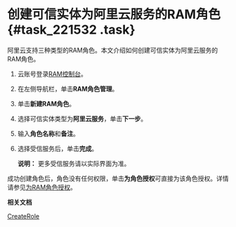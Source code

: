 # 创建可信实体为阿里云服务的RAM角色 {#task_221532 .task}

阿里云支持三种类型的RAM角色。本文介绍如何创建可信实体为阿里云服务的RAM角色。

1.  云账号登录[RAM控制台](https://ram.console.aliyun.com/)。
2.  在左侧导航栏，单击**RAM角色管理**。
3.  单击**新建RAM角色**。
4.  选择可信实体类型为**阿里云服务**，单击**下一步**。
5.  输入**角色名称**和**备注**。
6.  选择受信服务后，单击**完成**。 

    **说明：** 更多受信服务请以实际界面为准。


成功创建角色后，角色没有任何权限，单击**为角色授权**可直接为该角色授权。详情请参见[为RAM角色授权](intl.zh-CN/用户指南/角色/为RAM角色授权.md#)。

**相关文档**  


[CreateRole](../../../../intl.zh-CN/API参考（RAM）/角色管理接口/CreateRole.md#)

